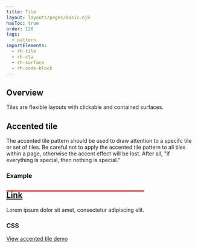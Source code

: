 ```yaml
---
title: Tile
layout: layouts/pages/basic.njk
hasToc: true
order: 120
tags:
  - pattern
importElements:
  - rh-tile
  - rh-cta
  - rh-surface
  - rh-code-block
---
```


<link rel="stylesheet" href="{{ '/assets/packages/@rhds/elements/elements/rh-table/rh-table-lightdom.css' | url }}">
<link rel="stylesheet" href="{{ '/styles/samp.css' | url }}">

<style>
  .sample-code rh-code-block + rh-cta {
    margin-block-start: var(--rh-space-lg, 16px);
  }

  rh-tile {
    width: 320px;
  }

  rh-tile.accented-tile {
    position: relative;
    overflow: hidden;
    border-radius: var(--rh-border-radius-default, 3px);
  }

  rh-tile.accented-tile::before {
    content: '';
    position: absolute;
    z-index: 2;
    display: block;
    inset-block-start: 0;
    inset-inline: 0;
    border-block-start-color: var(--rh-color-brand-red-on-light, #ee0000);
    border-block-start-width: var(--rh-border-width-lg, 3px);
    border-block-start-style: solid;
    pointer-events: none;
  }
</style>

## Overview

Tiles are flexible layouts with clickable and contained surfaces.


## Accented tile

The accented tile pattern should be used to draw attention to a specifc tile or set of tiles. Be careful not to apply the accented tile pattern to all tiles within a page, otherwise the accent effect will be lost. After all, "if everything is special, then nothing is special."

<div id="rhds-help-grid" class="grid sm-two-columns">
  <div class="sample">
    <h3>Example</h3>
    <uxdot-example width-adjustment="752px">
      <rh-tile class="accented-tile">
        <h2 slot="headline"><a href="#top">Link</a></h2>
        Lorem ipsum dolor sit amet, consectetur adipiscing elit.
      </rh-tile>
    </uxdot-example>
  </div>
  <div class="sample-code">
    <h3>CSS</h3>
    <rh-code-block>
      <script type="text/css">rh-tile.accented-tile {
  position: relative;
  overflow: hidden;
  border-radius: var(--rh-border-radius-default, 3px);
}
rh-tile.accented-tile::before {
  content: '';
  position: absolute;
  z-index: 2;
  display: block;
  inset-block-start: 0;
  inset-inline: 0;
  border-block-start-color: var(--rh-color-brand-red-on-light, #ee0000);
  border-block-start-width: var(--rh-border-width-lg, 3px);
  border-block-start-style: solid;
  pointer-events: none;
}</script>
    </rh-code-block>
    <rh-cta><a href="/elements/tile/demos/#demo-accented-tiles">View accented tile demo</a></rh-cta>
  </div>
</div>
